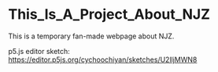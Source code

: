 # This_Is_A_Project_About_NJZ
 This is a temporary fan-made webpage about NJZ. 

 p5.js editor sketch: https://editor.p5js.org/cychoochiyan/sketches/U2lljMWN8
